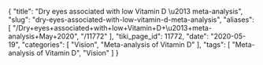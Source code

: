 {
    "title": "Dry eyes associated with low Vitamin D \u2013 meta-analysis",
    "slug": "dry-eyes-associated-with-low-vitamin-d-meta-analysis",
    "aliases": [
        "/Dry+eyes+associated+with+low+Vitamin+D+\u2013+meta-analysis+May+2020",
        "/11772"
    ],
    "tiki_page_id": 11772,
    "date": "2020-05-19",
    "categories": [
        "Vision",
        "Meta-analysis of Vitamin D"
    ],
    "tags": [
        "Meta-analysis of Vitamin D",
        "Vision"
    ]
}